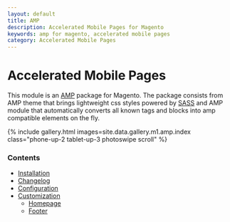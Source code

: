 ```yaml
---
layout: default
title: AMP
description: Accelerated Mobile Pages for Magento
keywords: amp for magento, accelerated mobile pages
category: Accelerated Mobile Pages
---
```


# Accelerated Mobile Pages

This module is an [AMP][ampproject] package for Magento. The package consists from
AMP theme that brings lightweight css styles powered by [SASS][sass] and AMP
module that automatically converts all known tags and blocks into amp compatible
elements on the fly.

{% include gallery.html images=site.data.gallery.m1.amp.index class="phone-up-2 tablet-up-3 photoswipe scroll" %}

### Contents

 -  [Installation](installation/)
 -  [Changelog](changelog/)
 -  [Configuration](configuration/)
 -  [Customization](customization/)
    -  [Homepage](customization/homepage/)
    -  [Footer](customization/footer/)

<!--
    -  [Design](customization/design/)
 -  Additional features
    -  [Google Analytics](google-analytics/)

### Devdocs

 -  [Writing AMP-friendly module](devdocs/)
-->

[sass]: http://sass-lang.com/
[ampproject]: https://www.ampproject.org/
